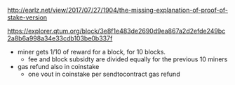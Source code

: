 http://earlz.net/view/2017/07/27/1904/the-missing-explanation-of-proof-of-stake-version

https://explorer.qtum.org/block/3e8f1e483de2690d9ea867a2d2efde249bc2a8b6a998a34e33cdb103be0b337f

* miner gets 1/10 of reward for a block, for 10 blocks.
  * fee and block subsidty are divided equally for the previous 10 miners
* gas refund also in coinstake
  + one vout in coinstake per sendtocontract gas refund

